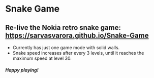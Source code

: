 # Snake Game
## Re-live the Nokia retro snake game: https://sarvasvarora.github.io/Snake-Game 
- Currently has just one game mode with solid walls.
- Snake speed increases after every 3 levels, until it reaches the maximum speed at level 30.

##### Happy playing!
